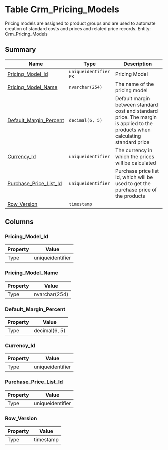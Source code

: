 # Table Crm_Pricing_Models

Pricing models are assigned to product groups and are used to automate creation of standard costs and prices and related price records. Entity: Crm_Pricing_Models

## Summary

| Name | Type | Description |
| - | - | --- |
|[Pricing_Model_Id](#pricing_model_id)|`uniqueidentifier` `PK`|Pricing Model|
|[Pricing_Model_Name](#pricing_model_name)|`nvarchar(254)` |The name of the pricing model|
|[Default_Margin_Percent](#default_margin_percent)|`decimal(6, 5)` |Default margin between standard cost and standard price. The margin is applied to the products when calculating standard price|
|[Currency_Id](#currency_id)|`uniqueidentifier` |The currency in which the prices will be calculated|
|[Purchase_Price_List_Id](#purchase_price_list_id)|`uniqueidentifier` |Purchase price list Id, which will be used to get the purchase price of the products|
|[Row_Version](#row_version)|`timestamp` ||

## Columns

### Pricing_Model_Id

| Property | Value |
| - | - |
|Type|uniqueidentifier|

### Pricing_Model_Name

| Property | Value |
| - | - |
|Type|nvarchar(254)|

### Default_Margin_Percent

| Property | Value |
| - | - |
|Type|decimal(6, 5)|

### Currency_Id

| Property | Value |
| - | - |
|Type|uniqueidentifier|

### Purchase_Price_List_Id

| Property | Value |
| - | - |
|Type|uniqueidentifier|

### Row_Version

| Property | Value |
| - | - |
|Type|timestamp|


